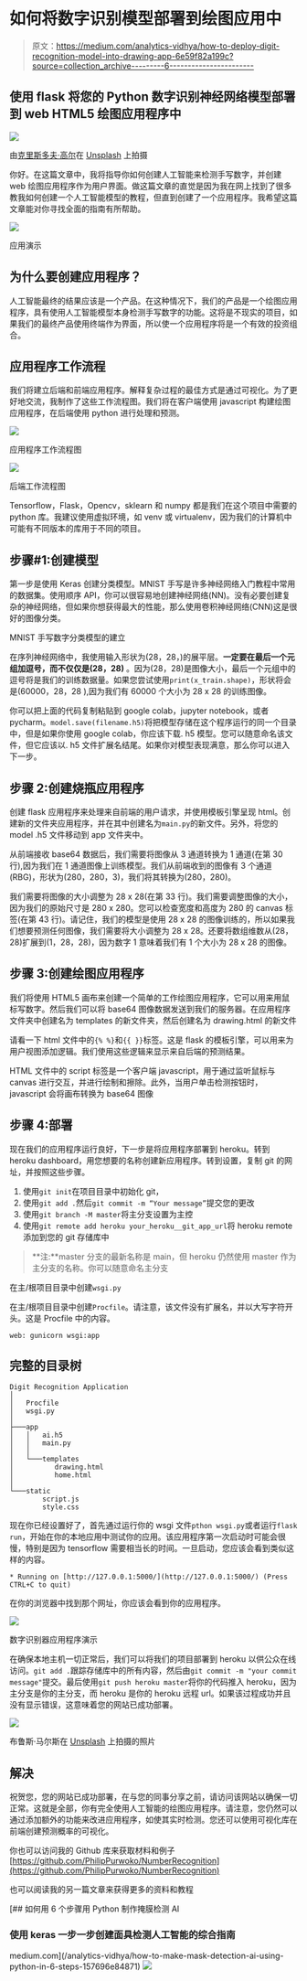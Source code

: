 # 如何将数字识别模型部署到绘图应用中

> 原文：<https://medium.com/analytics-vidhya/how-to-deploy-digit-recognition-model-into-drawing-app-6e59f82a199c?source=collection_archive---------6----------------------->

## 使用 flask 将您的 Python 数字识别神经网络模型部署到 web HTML5 绘图应用程序中

![](img/14fa7e6e25b7f4537fb60b97a9062451.png)

由[克里斯多夫·高尔](https://unsplash.com/@cgower?utm_source=medium&utm_medium=referral)在 [Unsplash](https://unsplash.com?utm_source=medium&utm_medium=referral) 上拍摄

你好。在这篇文章中，我将指导你如何创建人工智能来检测手写数字，并创建 web 绘图应用程序作为用户界面。做这篇文章的直觉是因为我在网上找到了很多教我如何创建一个人工智能模型的教程，但直到创建了一个应用程序。我希望这篇文章能对你寻找全面的指南有所帮助。

![](img/adb1227487410ce50669867185248f3a.png)

应用演示

## 为什么要创建应用程序？

人工智能最终的结果应该是一个产品。在这种情况下，我们的产品是一个绘图应用程序，具有使用人工智能模型本身检测手写数字的功能。这将是不现实的项目，如果我们的最终产品使用终端作为界面，所以使一个应用程序将是一个有效的投资组合。

## 应用程序工作流程

我们将建立后端和前端应用程序。解释复杂过程的最佳方式是通过可视化。为了更好地交流，我制作了这些工作流程图。我们将在客户端使用 javascript 构建绘图应用程序，在后端使用 python 进行处理和预测。

![](img/984ef1a1646ddeb3ad361612770a5f07.png)

应用程序工作流程图

![](img/a71a0e8331b830f0697e26c1ee1d92ac.png)

后端工作流程图

Tensorflow，Flask，Opencv，sklearn 和 numpy 都是我们在这个项目中需要的 python 库。我建议使用虚拟环境，如 venv 或 virtualenv，因为我们的计算机中可能有不同版本的库用于不同的项目。

## 步骤#1:创建模型

第一步是使用 Keras 创建分类模型。MNIST 手写是许多神经网络入门教程中常用的数据集。使用顺序 API，你可以很容易地创建神经网络(NN)。没有必要创建复杂的神经网络，但如果你想获得最大的性能，那么使用卷积神经网络(CNN)这是很好的图像分类。

MNIST 手写数字分类模型的建立

在序列神经网络中，我使用输入形状为(28，28，)的展平层。**一定要在最后一个元组加逗号，而不仅仅是(28，28)** 。因为(28，28)是图像大小，最后一个元组中的逗号将是我们的训练数据量。如果您尝试使用`print(x_train.shape)`，形状将会是(60000，28，28 ),因为我们有 60000 个大小为 28 x 28 的训练图像。

你可以把上面的代码复制粘贴到 google colab，jupyter notebook，或者 pycharm。`model.save(filename.h5)`将把模型存储在这个程序运行的同一个目录中，但是如果你使用 google colab，你应该下载. h5 模型。您可以随意命名该文件，但它应该以. h5 文件扩展名结尾。如果你对模型表现满意，那么你可以进入下一步。

## 步骤 2:创建烧瓶应用程序

创建 flask 应用程序来处理来自前端的用户请求，并使用模板引擎呈现 html。创建新的文件夹应用程序，并在其中创建名为`main.py`的新文件。另外，将您的 model .h5 文件移动到 app 文件夹中。

从前端接收 base64 数据后，我们需要将图像从 3 通道转换为 1 通道(在第 30 行),因为我们在 1 通道图像上训练模型。我们从前端收到的图像有 3 个通道(RBG)，形状为(280，280，3)，我们将其转换为(280，280)。

我们需要将图像的大小调整为 28 x 28(在第 33 行)。我们需要调整图像的大小，因为我们的原始尺寸是 280 x 280。您可以检查宽度和高度为 280 的 canvas 标签(在第 43 行)。请记住，我们的模型是使用 28 x 28 的图像训练的，所以如果我们想要预测任何图像，我们需要将大小调整为 28 x 28。还要将数组维数从(28，28)扩展到(1，28，28)，因为数字 1 意味着我们有 1 个大小为 28 x 28 的图像。

## 步骤 3:创建绘图应用程序

我们将使用 HTML5 画布来创建一个简单的工作绘图应用程序，它可以用来用鼠标写数字。然后我们可以将 base64 图像数据发送到我们的服务器。在应用程序文件夹中创建名为 templates 的新文件夹，然后创建名为 drawing.html 的新文件

请看一下 html 文件中的`{% %}`和`{{ }}`标签。这是 flask 的模板引擎，可以用来为用户视图添加逻辑。我们使用这些逻辑来显示来自后端的预测结果。

HTML 文件中的 script 标签是一个客户端 javascript，用于通过监听鼠标与 canvas 进行交互，并进行绘制和擦除。此外，当用户单击检测按钮时，javascript 会将画布转换为 base64 图像

## 步骤 4:部署

现在我们的应用程序运行良好，下一步是将应用程序部署到 heroku。转到 heroku dashboard，用您想要的名称创建新应用程序。转到设置，复制 git 的网址，并按照这些步骤。

1.  使用`git init`在项目目录中初始化 git，
2.  使用`git add .`然后`git commit -m “Your message”`提交您的更改
3.  使用`git branch -M master`将主分支设置为主控
4.  使用`git remote add heroku your_heroku__git_app_url`将 heroku remote 添加到您的 git 存储库中

> **注:**master 分支的最新名称是 main，但 heroku 仍然使用 master 作为主分支的名称。你可以随意命名主分支

在主/根项目目录中创建`wsgi.py`

在主/根项目目录中创建`Procfile`。请注意，该文件没有扩展名，并以大写字符开头。这是 Procfile 中的内容。

```
web: gunicorn wsgi:app
```

## 完整的目录树

```
Digit Recognition Application
│
│   Procfile
│   wsgi.py
│
├───app
│   │   ai.h5
│   │   main.py
│   │
│   └───templates
│          drawing.html
│          home.html
│
└───static
        script.js
        style.css
```

现在你已经设置好了，首先通过运行你的 wsgi 文件`pthon wsgi.py`或者运行`flask run`，开始在你的本地应用中测试你的应用。该应用程序第一次启动时可能会很慢，特别是因为 tensorflow 需要相当长的时间。一旦启动，您应该会看到类似这样的内容。

```
* Running on [http://127.0.0.1:5000/](http://127.0.0.1:5000/) (Press CTRL+C to quit)
```

在你的浏览器中找到那个网址，你应该会看到你的应用程序。

![](img/bb4671b549072822487b751b75ead3a6.png)

数字识别器应用程序演示

在确保本地主机一切正常后，我们可以将我们的项目部署到 heroku 以供公众在线访问。`git add .`跟踪存储库中的所有内容，然后由`git commit -m "your commit message"`提交。最后使用`git push heroku master`将你的代码推入 heroku，因为主分支是你的主分支，而 heroku 是你的 heroku 远程 url。如果该过程成功并且没有显示错误，这意味着您的网站已成功部署。

![](img/ade0fb91118558597d76220fd71d51cd.png)

布鲁斯·马尔斯在 [Unsplash](https://unsplash.com?utm_source=medium&utm_medium=referral) 上拍摄的照片

## 解决

祝贺您，您的网站已成功部署，在与您的同事分享之前，请访问该网站以确保一切正常。这就是全部，你有完全使用人工智能的绘图应用程序。请注意，您仍然可以通过添加额外的功能来改进应用程序，如使其实时检测。您还可以使用可视化库在前端创建预测概率的可视化。

你也可以访问我的 Github 库来获取材料和例子[https://github.com/PhilipPurwoko/NumberRecognition](https://github.com/PhilipPurwoko/NumberRecognition)

也可以阅读我的另一篇文章来获得更多的资料和教程

[](/analytics-vidhya/how-to-make-mask-detection-ai-using-python-in-6-steps-157696e84871) [## 如何用 6 个步骤用 Python 制作掩膜检测 AI

### 使用 keras 一步一步创建面具检测人工智能的综合指南

medium.com](/analytics-vidhya/how-to-make-mask-detection-ai-using-python-in-6-steps-157696e84871) ![](img/6ae3a71791a7594e4264c9430e529168.png)